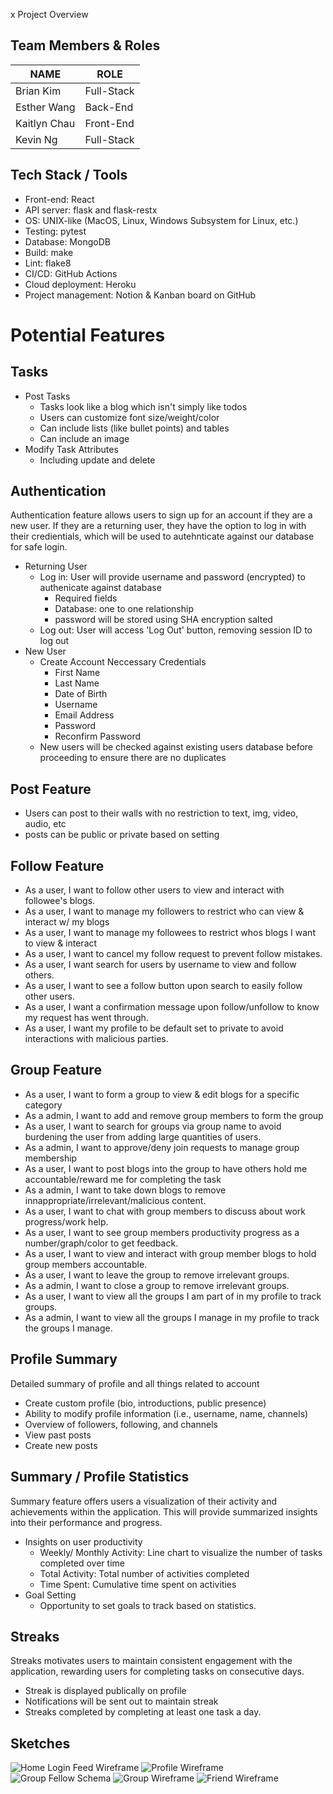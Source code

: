 x Project Overview
## Team Members & Roles
| NAME | ROLE |
| --- | --- |
| Brian Kim | Full-Stack |
| Esther Wang | Back-End |
| Kaitlyn Chau | Front-End |
| Kevin Ng | Full-Stack |

## Tech Stack / Tools
- Front-end: React
- API server: flask and flask-restx
- OS: UNIX-like (MacOS, Linux, Windows Subsystem for Linux, etc.)
- Testing: pytest
- Database: MongoDB
- Build: make
- Lint: flake8
- CI/CD: GitHub Actions
- Cloud deployment: Heroku
- Project management: Notion & Kanban board on GitHub


# Potential Features
## Tasks
- Post Tasks
  - Tasks look like a blog which isn't simply like todos
  - Users can customize font size/weight/color
  - Can include lists (like bullet points) and tables
  - Can include an image
- Modify Task Attributes
  - Including update and delete

## Authentication
Authentication feature allows users to sign up for an account if they are a new user. If they are a returning user, they have the option to log in with their credientials, which will be used to autehnticate against our database for safe login.
- Returning User
  - Log in: User will provide username and password (encrypted) to authenicate against database
    - Required fields
    - Database: one to one relationship
    - password will be stored using SHA encryption salted
  - Log out: User will access 'Log Out' button, removing session ID to log out
- New User
  - Create Account Neccessary Credentials
    - First Name
    - Last Name
    - Date of Birth
    - Username 
    - Email Address 
    - Password
    - Reconfirm Password
  - New users will be checked against existing users database before proceeding to ensure there are no duplicates

## Post Feature
- Users can post to their walls with no restriction to text, img, video, audio, etc
- posts can be public or private based on setting

## Follow Feature 
- As a user, I want to follow other users to view and interact with followee's blogs.  
- As a user, I want to manage my followers to restrict who can view & interact w/ my blogs 
- As a user, I want to manage my followees to restrict whos blogs I want to view & interact
- As a user, I want to cancel my follow request to prevent follow mistakes. 
- As a user, I want search for users by username to view and follow others. 
- As a user, I want to see a follow button upon search to easily follow other users. 
- As a user, I want a confirmation message upon follow/unfollow to know my request has went through. 
- As a user, I want my profile to be default set to private to avoid interactions with malicious parties.  
## Group Feature 
- As a user, I want to form a group to view & edit blogs for a specific category 
- As a admin, I want to add and remove group members to form the group
- As a user, I want to search for groups via group name to avoid burdening the user from adding large quantities of users. 
- As a admin, I want to approve/deny join requests to manage group membership 
- As a user, I want to post blogs into the group to have others hold me accountable/reward me for completing the task
- As a admin, I want to take down blogs to remove innappropriate/irrelevant/malicious content. 
- As a user, I want to chat with group members to discuss about work progress/work help. 
- As a user, I want to see group members productivity progress as a number/graph/color to get feedback. 
- As a user, I want to view and interact with group member blogs to hold group members accountable. 
- As a user, I want to leave the group to remove irrelevant groups. 
- As a admin, I want to close a group to remove irrelevant groups. 
- As a user, I want to view all the groups I am part of in my profile to track groups. 
- As a admin, I want to  view all the groups I manage in my profile to track the groups I manage.  

## Profile Summary
Detailed summary of profile and all things related to account
- Create custom profile (bio, introductions, public presence)
- Ability to modify profile information (i.e., username, name, channels)
- Overview of followers, following, and channels
- View past posts
- Create new posts


## Summary / Profile Statistics
Summary feature offers users a visualization of their activity and achievements within the application. This will provide summarized insights into their performance and progress. 
- Insights on user productivity
  - Weekly/ Monthly Activity: Line chart to visualize the number of tasks completed over time
  - Total Activity: Total number of activities completed
  - Time Spent: Cumulative time spent on activities
- Goal Setting
  - Opportunity to set goals to track based on statistics.

## Streaks
Streaks motivates users to maintain consistent engagement with the application, rewarding users for completing tasks on consecutive days.
- Streak is displayed publically on profile
- Notifications will be sent out to maintain streak
- Streaks completed by completing at least one task a day.

## Sketches
![Home Login Feed Wireframe](documentation/images/home_login_feed_wireframe_sketch.jpg)
![Profile Wireframe](documentation/images/profile_wireframe_sketch.jpg)
![Group Fellow Schema](documentation/images/group_follow_schema.jpg)
![Group Wireframe](documentation/images/group_wireframe_v1.jpg)
![Friend Wireframe](documentation/images/friend_wireframe_v1.jpg)
